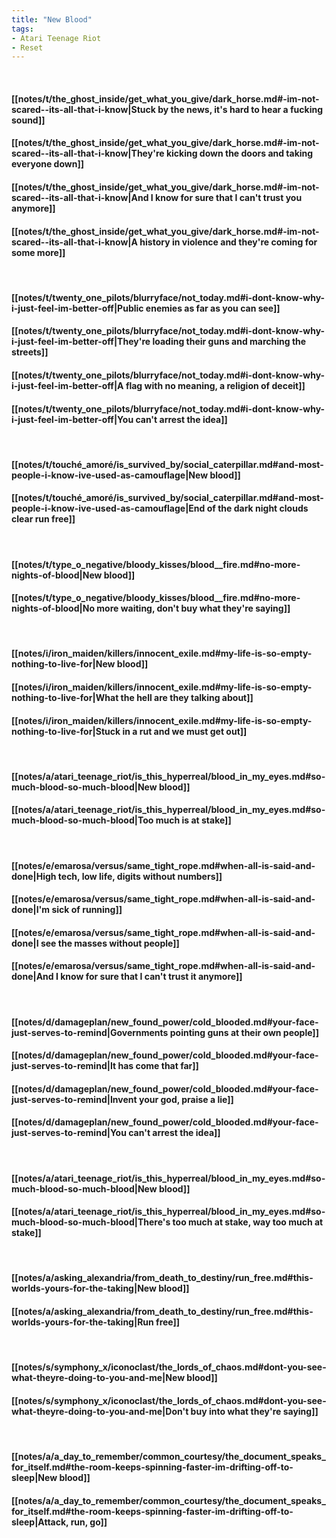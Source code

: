 ```yaml
---
title: "New Blood"
tags:
- Atari Teenage Riot
- Reset
---
```

&nbsp;
#### [[notes/t/the_ghost_inside/get_what_you_give/dark_horse.md#-im-not-scared--its-all-that-i-know|Stuck by the news, it's hard to hear a fucking sound]]
#### [[notes/t/the_ghost_inside/get_what_you_give/dark_horse.md#-im-not-scared--its-all-that-i-know|They're kicking down the doors and taking everyone down]]
#### [[notes/t/the_ghost_inside/get_what_you_give/dark_horse.md#-im-not-scared--its-all-that-i-know|And I know for sure that I can't trust you anymore]]
#### [[notes/t/the_ghost_inside/get_what_you_give/dark_horse.md#-im-not-scared--its-all-that-i-know|A history in violence and they're coming for some more]]
&nbsp;
#### [[notes/t/twenty_one_pilots/blurryface/not_today.md#i-dont-know-why-i-just-feel-im-better-off|Public enemies as far as you can see]]
#### [[notes/t/twenty_one_pilots/blurryface/not_today.md#i-dont-know-why-i-just-feel-im-better-off|They're loading their guns and marching the streets]]
#### [[notes/t/twenty_one_pilots/blurryface/not_today.md#i-dont-know-why-i-just-feel-im-better-off|A flag with no meaning, a religion of deceit]]
#### [[notes/t/twenty_one_pilots/blurryface/not_today.md#i-dont-know-why-i-just-feel-im-better-off|You can't arrest the idea]]
&nbsp;
#### [[notes/t/touché_amoré/is_survived_by/social_caterpillar.md#and-most-people-i-know-ive-used-as-camouflage|New blood]]
#### [[notes/t/touché_amoré/is_survived_by/social_caterpillar.md#and-most-people-i-know-ive-used-as-camouflage|End of the dark night clouds clear run free]]
&nbsp;
#### [[notes/t/type_o_negative/bloody_kisses/blood__fire.md#no-more-nights-of-blood|New blood]]
#### [[notes/t/type_o_negative/bloody_kisses/blood__fire.md#no-more-nights-of-blood|No more waiting, don't buy what they're saying]]
&nbsp;
#### [[notes/i/iron_maiden/killers/innocent_exile.md#my-life-is-so-empty-nothing-to-live-for|New blood]]
#### [[notes/i/iron_maiden/killers/innocent_exile.md#my-life-is-so-empty-nothing-to-live-for|What the hell are they talking about]]
#### [[notes/i/iron_maiden/killers/innocent_exile.md#my-life-is-so-empty-nothing-to-live-for|Stuck in a rut and we must get out]]
&nbsp;
#### [[notes/a/atari_teenage_riot/is_this_hyperreal/blood_in_my_eyes.md#so-much-blood-so-much-blood|New blood]]
#### [[notes/a/atari_teenage_riot/is_this_hyperreal/blood_in_my_eyes.md#so-much-blood-so-much-blood|Too much is at stake]]
&nbsp;
#### [[notes/e/emarosa/versus/same_tight_rope.md#when-all-is-said-and-done|High tech, low life, digits without numbers]]
#### [[notes/e/emarosa/versus/same_tight_rope.md#when-all-is-said-and-done|I'm sick of running]]
#### [[notes/e/emarosa/versus/same_tight_rope.md#when-all-is-said-and-done|I see the masses without people]]
#### [[notes/e/emarosa/versus/same_tight_rope.md#when-all-is-said-and-done|And I know for sure that I can't trust it anymore]]
&nbsp;
#### [[notes/d/damageplan/new_found_power/cold_blooded.md#your-face-just-serves-to-remind|Governments pointing guns at their own people]]
#### [[notes/d/damageplan/new_found_power/cold_blooded.md#your-face-just-serves-to-remind|It has come that far]]
#### [[notes/d/damageplan/new_found_power/cold_blooded.md#your-face-just-serves-to-remind|Invent your god, praise a lie]]
#### [[notes/d/damageplan/new_found_power/cold_blooded.md#your-face-just-serves-to-remind|You can't arrest the idea]]
&nbsp;
#### [[notes/a/atari_teenage_riot/is_this_hyperreal/blood_in_my_eyes.md#so-much-blood-so-much-blood|New blood]]
#### [[notes/a/atari_teenage_riot/is_this_hyperreal/blood_in_my_eyes.md#so-much-blood-so-much-blood|There's too much at stake, way too much at stake]]
&nbsp;
#### [[notes/a/asking_alexandria/from_death_to_destiny/run_free.md#this-worlds-yours-for-the-taking|New blood]]
#### [[notes/a/asking_alexandria/from_death_to_destiny/run_free.md#this-worlds-yours-for-the-taking|Run free]]
&nbsp;
#### [[notes/s/symphony_x/iconoclast/the_lords_of_chaos.md#dont-you-see-what-theyre-doing-to-you-and-me|New blood]]
#### [[notes/s/symphony_x/iconoclast/the_lords_of_chaos.md#dont-you-see-what-theyre-doing-to-you-and-me|Don't buy into what they're saying]]
&nbsp;
#### [[notes/a/a_day_to_remember/common_courtesy/the_document_speaks_for_itself.md#the-room-keeps-spinning-faster-im-drifting-off-to-sleep|New blood]]
#### [[notes/a/a_day_to_remember/common_courtesy/the_document_speaks_for_itself.md#the-room-keeps-spinning-faster-im-drifting-off-to-sleep|Attack, run, go]]
